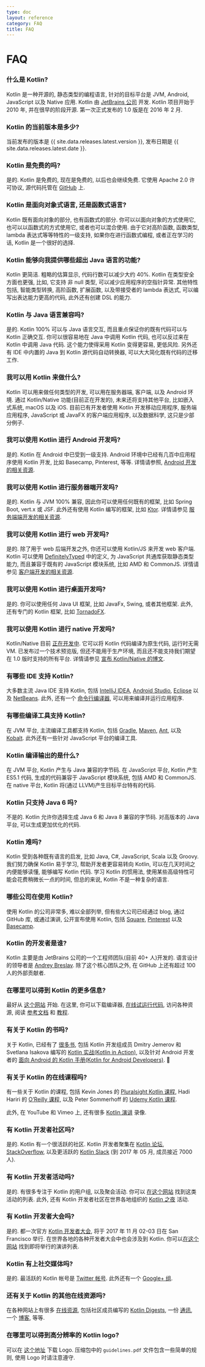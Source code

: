 ```yaml
---
type: doc
layout: reference
category: FAQ
title: FAQ
---
```


# FAQ

### 什么是 Kotlin?

Kotlin 是一种开源的, 静态类型的编程语言, 针对的目标平台是 JVM, Android, JavaScript 以及 Native 应用.
Kotlin 由 [JetBrains 公司](http://www.jetbrains.com) 开发. Kotlin 项目开始于 2010 年, 并在很早的阶段开源. 第一次正式发布的 1.0 版是在 2016 年 2 月.

### Kotlin 的当前版本是多少?

当前发布的版本是 {{ site.data.releases.latest.version }}, 发布日期是 {{ site.data.releases.latest.date }}.

### Kotlin 是免费的吗?

是的. Kotlin 是免费的, 现在是免费的, 以后也会继续免费. 它使用 Apache 2.0 许可协议, 源代码托管在 [GitHub](https://github.com/jetbrains/kotlin) 上.

### Kotlin 是面向对象式语言, 还是函数式语言?

Kotlin 既有面向对象的部分, 也有函数式的部分. 你可以以面向对象的方式使用它, 也可以以函数式的方式使用它, 或者也可以混合使用.
由于它对高阶函数, 函数类型, lambda 表达式等等特性的一级支持, 如果你在进行函数式编程, 或者正在学习的话, Kotlin 是一个很好的选择.

### Kotlin 能够向我提供哪些超出 Java 语言的功能?

Kotlin 更简洁. 粗略的估算显示, 代码行数可以减少大约 40%.
Kotlin 在类型安全方面也更强, 比如, 它支持 非 null 类型, 可以减少应用程序的空指针异常.
其他特性包括, 智能类型转换, 高阶函数, 扩展函数, 以及带接受者的 lambda 表达式, 可以编写出表达能力更高的代码, 此外还有创建 DSL 的能力.

### Kotlin 与 Java 语言兼容吗?

是的. Kotlin 100% 可以与 Java 语言交互, 而且重点保证你的既有代码可以与 Kotlin 正确交互. 你可以很容易地在 Java 中调用 Kotlin 代码, 也可以反过来在 Kotlin 中调用 Java 代码.
这个能力使得采用 Kotlin 变得更容易, 更低风险. 另外还有 IDE 中内置的 Java 到 Kotlin 源代码自动转换器, 可以大大简化既有代码的迁移工作.

### 我可以用 Kotlin 来做什么?

Kotlin 可以用来做任何类型的开发, 可以用在服务器端, 客户端, 以及 Android 环境. 通过 Kotlin/Native 功能(目前正在开发的), 未来还将支持其他平台, 比如嵌入式系统, macOS 以及 iOS.
目前已有开发者使用 Kotlin 开发移动应用程序, 服务端应用程序, JavaScript 或 JavaFX 的客户端应用程序, 以及数据科学, 这只是少部分例子.

### 我可以使用 Kotlin 进行 Android 开发吗?

是的. Kotlin 在 Android 中已受到一级支持. Android 环境中已经有几百中应用程序使用 Kotlin 开发, 比如 Basecamp, Pinterest, 等等. 详情请参照, [Android 开发的相关资源](android-overview.html).

### 我可以使用 Kotlin 进行服务器端开发吗?

是的. Kotlin 与 JVM 100% 兼容, 因此你可以使用任何既有的框架, 比如 Spring Boot, vert.x 或 JSF. 此外还有使用 Kotlin 编写的框架, 比如 [Ktor](http://github.com/kotlin/ktor).
详情请参见 [服务端端开发的相关资源](server-overview.html).

### 我可以使用 Kotlin 进行 web 开发吗?

是的. 除了用于 web 后端开发之外, 你还可以使用 Kotlin/JS 来开发 web 客户端. Kotlin 可以使用 [DefinitelyTyped](http://definitelytyped.org) 中的定义, 为 JavaScript 共通库获取静态类型能力, 而且兼容于既有的 JavaScript 模块系统, 比如 AMD 和 CommonJS.
详情请参见 [客户端开发的相关资源](js-overview.html).

### 我可以使用 Kotlin 进行桌面开发吗?

是的. 你可以使用任何 Java UI 框架, 比如 JavaFx, Swing, 或者其他框架.
此外, 还有专门的 Kotlin 框架, 比如 [TornadoFX](https://github.com/edvin/tornadofx).

### 我可以使用 Kotlin 进行 native 开发吗?

Kotlin/Native 目前 [正在开发中](https://blog.jetbrains.com/kotlin/tag/native/). 它可以将 Kotlin 代码编译为原生代码, 运行时无需 VM.
已发布过一个技术预览版, 但还不能用于生产环境, 而且还不能支持我们期望在 1.0 版时支持的所有平台. 详情请参见 [宣布 Kotlin/Native 的博文](https://blog.jetbrains.com/kotlin/2017/04/kotlinnative-tech-preview-kotlin-without-a-vm/).

### 有哪些 IDE 支持 Kotlin?

大多数主流 Java IDE 支持 Kotlin, 包括 [IntelliJ IDEA](/docs/tutorials/getting-started.html),
[Android Studio](/docs/tutorials/kotlin-android.html), [Eclipse](/docs/tutorials/getting-started-eclipse.html) 以及
[NetBeans](http://plugins.netbeans.org/plugin/68590/kotlin). 此外, 还有一个 [命令行编译器](/docs/tutorials/command-line.html), 可以用来编译并运行应用程序.

### 有哪些编译工具支持 Kotlin?

在 JVM 平台, 主流编译工具都支持 Kotlin, 包括 [Gradle](/docs/reference/using-gradle.html), [Maven](/docs/reference/using-maven.html),
[Ant](/docs/reference/using-ant.html), 以及 [Kobalt](http://beust.com/kobalt/home/index.html). 此外还有一些针对 JavaScript 平台的编译工具.

### Kotlin 编译输出的是什么?

在 JVM 平台, Kotlin 产生与 Java 兼容的字节码. 在 JavaScript 平台, Kotlin 产生 ES5.1 代码, 生成的代码兼容于 JavaScript 模块系统, 包括 AMD 和 CommonJS. 在 native 平台, Kotlin 将(通过 LLVM)产生目标平台特有的代码.

### Kotlin 只支持 Java 6 吗?

不是的. Kotlin 允许你选择生成 Java 6 和 Java 8 兼容的字节码. 对高版本的 Java 平台, 可以生成更加优化的代码.

### Kotlin 难吗?

Kotlin 受到各种既有语言的启发, 比如 Java, C#, JavaScript, Scala 以及 Groovy. 我们努力确保 Kotlin 易于学习, 帮助开发者更容易转向 Kotlin, 可以在几天时间之内便能够读懂, 能够编写 Kotlin 代码.
学习 Kotlin 的惯用法, 使用某些高级特性可能会花费稍微长一点的时间, 但总的来说, Kotlin 不是一种复杂的语言.

### 哪些公司在使用 Kotlin?

使用 Kotlin 的公司非常多, 难以全部列举, 但有些大公司已经通过 blog, 通过 GitHub 库, 或通过演讲, 公开宣布使用 Kotlin, 包括
[Square](https://medium.com/square-corner-blog/square-open-source-loves-kotlin-c57c21710a17), [Pinterest](https://www.youtube.com/watch?v=mDpnc45WwlI) 以及 [Basecamp](https://m.signalvnoise.com/how-we-made-basecamp-3s-android-app-100-kotlin-35e4e1c0ef12).

### Kotlin 的开发者是谁?

Kotlin 主要是由 JetBrains 公司的一个工程师团队(目前 40+ 人)开发的. 语言设计的领导者是 [Andrey Breslav](https://twitter.com/abreslav). 除了这个核心团队之外, 在 GitHub 上还有超过 100 人的外部贡献者.

### 在哪里可以得到 Kotlin 的更多信息?

最好从 [这个网站](https://kotlinlang.org) 开始. 在这里, 你可以下载编译器, [在线试运行代码](https://try.kotlinlang.org), 访问各种资源,
阅读 [参考文档](/docs/reference/index.html) 和 [教程](/docs/tutorials/index.html).

### 有关于 Kotlin 的书吗?

关于 Kotlin, 已经有了 [很多书](/docs/books.html), 包括 Kotlin 开发组成员 Dmitry Jemerov 和 Svetlana Isakova 编写的 [Kotlin 实战(Kotlin in Action)](https://www.manning.com/books/kotlin-in-action), 以及针对 Android 开发者的 [面向 Android 的 Kotlin 手册(Kotlin for Android Developers)](https://leanpub.com/kotlin-for-android-developers).

### 有关于 Kotlin 的在线课程吗?

有一些关于 Kotlin 的课程, 包括 Kevin Jones 的 [Pluralsight Kotlin 课程](https://www.pluralsight.com/courses/kotlin-getting-started),
Hadi Hariri 的 [O’Reilly 课程](http://shop.oreilly.com/product/0636920052982.do), 以及 Peter Sommerhoff 的 [Udemy Kotlin 课程](http://petersommerhoff.com/dev/kotlin/kotlin-beginner-tutorial/).

此外, 在 YouTube 和 Vimeo 上, 还有很多 [Kotlin 演讲](http://kotlinlang.org/community/talks.html) 录像.

### 有 Kotlin 开发者社区吗?

是的. Kotlin 有一个很活跃的社区. Kotlin 开发者聚集在 [Kotlin 论坛](http://discuss.kotlinlang.org),
[StackOverflow](http://stackoverflow.com/questions/tagged/kotlin), 以及更活跃的 [Kotlin Slack](http://slack.kotlinlang.org)
(到 2017 年 05 月, 成员接近 7000 人).

### 有 Kotlin 开发者活动吗?

是的. 有很多专注于 Kotlin 的用户组, 以及聚会活动. 你可以 [在这个网站](/community/user-groups.html) 找到这类活动的列表.
此外, 还有 Kotlin 开发者社区在世界各地组织的 [Kotlin 之夜](/community/kotlin-nights.html) 活动.

### 有 Kotlin 开发者大会吗?

是的. 都一次官方 [Kotlin 开发者大会](https://kotlinconf.com), 将于 2017 年 11 月 02-03 日在 San Francisco 举行.
在世界各地的各种开发者大会中也会涉及到 Kotlin. 你可以[在这个网站](/community/talks.html?time=upcoming) 找到即将举行的演讲列表.

### Kotlin 有上社交媒体吗?

是的. 最活跃的 Kotlin 帐号是 [Twitter 帐号](https://twitter.com/kotlin). 此外还有一个 [Google+ 组](https://plus.google.com/communities/104597899765146112928).

### 还有关于 Kotlin 的其他在线资源吗?

在各种网站上有很多 [在线资源](https://kotlinlang.org/community/), 包括社区成员编写的 [Kotlin Digests](https://kotlin.link),
一份 [通讯](http://www.kotlinweekly.net), 一个 [博客](https://talkingkotlin.com), 等等.   

### 在哪里可以得到高分辨率的 Kotlin logo?

可以在 [这个地址](https://resources.jetbrains.com/storage/products/kotlin/docs/kotlin_logos.zip) 下载 Logo.
压缩包中的 `guidelines.pdf` 文件包含一些简单的规则, 使用 Logo 时请注意遵守.

